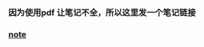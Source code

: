 ### 因为使用pdf 让笔记不全，所以这里发一个笔记链接

###  [note](http://note.youdao.com/noteshare?id=39fb9a2ff543d021d619885806a15f05&sub=47A2CDABEBFE47A3A05C8B9BB9F19CBC)
